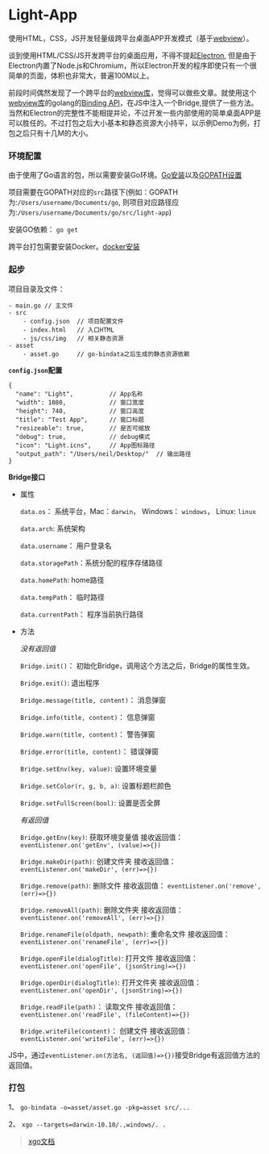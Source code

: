 # Light-App

使用HTML，CSS，JS开发轻量级跨平台桌面APP开发模式（基于[webview](https://github.com/zserge/webview)）。

谈到使用HTML/CSS/JS开发跨平台的桌面应用，不得不提起[Electron](https://electronjs.org), 但是由于Electron内置了Node.js和Chromium，所以Electron开发的程序即使只有一个很简单的页面，体积也非常大，普遍100M以上。

前段时间偶然发现了一个跨平台的[webview库](https://github.com/zserge/webview)，觉得可以做些文章。就使用这个[webview库](https://github.com/zserge/webview)的golang的[Binding API](https://godoc.org/github.com/zserge/webview)，在JS中注入一个Bridge,提供了一些方法。当然和Electron的完整性不能相提并论，不过开发一些内部使用的简单桌面APP是可以胜任的。不过打包之后大小基本和静态资源大小持平，以示例Demo为例，打包之后只有十几M的大小。


### 环境配置

由于使用了Go语言的包，所以需要安装Go环境。[Go安装](https://github.com/astaxie/build-web-application-with-golang/blob/master/zh/01.1.md)以及[GOPATH设置](https://github.com/astaxie/build-web-application-with-golang/blob/master/zh/01.2.md)

项目需要在GOPATH对应的`src`路径下(例如：GOPATH为:`/Users/username/Documents/go`, 则项目对应路径应为:`/Users/username/Documents/go/src/light-app`)


安装GO依赖： `go get`

跨平台打包需要安装Docker。[docker安装](https://www.docker.com/products/docker-desktop)

### 起步

项目目录及文件：

```
- main.go // 主文件
- src
    - config.json  // 项目配置文件
    - index.html   // 入口HTML
    - js/css/img   // 相关静态资源
- asset
    - asset.go     // go-bindata之后生成的静态资源依赖    
```

**`config.json`配置**

```
{
  "name": "Light",          // App名称
  "width": 1080,            // 窗口宽度
  "height": 740,            // 窗口高度
  "title": "Test App",      // 窗口标题
  "resizeable": true,       // 是否可缩放
  "debug": true,            // debug模式
  "icon": "Light.icns",     // App图标路径
  "output_path": "/Users/neil/Desktop/"  // 输出路径
}
```

**Bridge接口**

- 属性
    
    `data.os`： 系统平台，Mac：`darwin`， Windows： `windows`， Linux: `linux`
    
    `data.arch`: 系统架构
    
    `data.username`： 用户登录名
    
    `data.storagePath`：系统分配的程序存储路径
    
    `data.homePath`: home路径
    
    `data.tempPath`： 临时路径
    
    `data.currentPath`： 程序当前执行路径

- 方法

    *没有返回值*
    
    `Bridge.init()`： 初始化Bridge，调用这个方法之后，Bridge的属性生效。
    
    `Bridge.exit()`:  退出程序
    
    `Bridge.message(title, content)`： 消息弹窗
    
    `Bridge.info(title, content)`： 信息弹窗
    
    `Bridge.warn(title, content)`： 警告弹窗
    
    `Bridge.error(title, content)`： 错误弹窗
    
    `Bridge.setEnv(key, value)`: 设置环境变量
    
    `Bridge.setColor(r, g, b, a)`: 设置标题栏颜色
    
    `Bridge.setFullScreen(bool)`: 设置是否全屏
    
    *有返回值*
    
    `Bridge.getEnv(key)`: 获取环境变量值
        接收返回值： `eventListener.on('getEnv', (value)=>{})`
        
    `Bridge.makeDir(path)`: 创建文件夹
        接收返回值： `eventListener.on('makeDir', (err)=>{})`
        
    `Bridge.remove(path)`: 删除文件
        接收返回值： `eventListener.on('remove', (err)=>{})`
        
    `Bridge.removeAll(path)`: 删除文件夹
        接收返回值： `eventListener.on('removeAll', (err)=>{})`
        
    `Bridge.renameFile(oldpath, newpath)`: 重命名文件
        接收返回值： `eventListener.on('renameFile', (err)=>{})`
        
    `Bridge.openFile(dialogTitle)`: 打开文件
        接收返回值： `eventListener.on('openFile', (jsonString)=>{})`

    `Bridge.openDir(dialogTitle)`: 打开文件夹
        接收返回值： `eventListener.on('openDir', (jsonString)=>{})` 
        
    `Bridge.readFile(path)`： 读取文件
        接收返回值： `eventListener.on('readFile', (fileContent)=>{})` 
        
    `Bridge.writeFile(content)`： 创建文件
        接收返回值： `eventListener.on('writeFile', (err)=>{})` 
    
JS中，通过`eventListener.on(方法名, (返回值)=>{})`接受Bridge有返回值方法的返回值。  

### 打包

1、 `go-bindata -o=asset/asset.go -pkg=asset src/...`

2、 `xgo --targets=darwin-10.10/.,windows/. .`

> [xgo文档](https://github.com/karalabe/xgo)